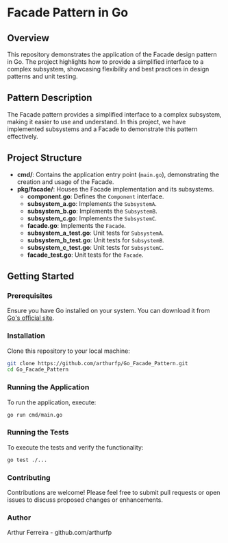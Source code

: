 # Facade Pattern in Go

## Overview
This repository demonstrates the application of the Facade design pattern in Go. The project highlights how to provide a simplified interface to a complex subsystem, showcasing flexibility and best practices in design patterns and unit testing.

## Pattern Description
The Facade pattern provides a simplified interface to a complex subsystem, making it easier to use and understand. In this project, we have implemented subsystems and a Facade to demonstrate this pattern effectively.

## Project Structure
- **cmd/**: Contains the application entry point (`main.go`), demonstrating the creation and usage of the Facade.
- **pkg/facade/**: Houses the Facade implementation and its subsystems.
  - **component.go**: Defines the `Component` interface.
  - **subsystem_a.go**: Implements the `SubsystemA`.
  - **subsystem_b.go**: Implements the `SubsystemB`.
  - **subsystem_c.go**: Implements the `SubsystemC`.
  - **facade.go**: Implements the `Facade`.
  - **subsystem_a_test.go**: Unit tests for `SubsystemA`.
  - **subsystem_b_test.go**: Unit tests for `SubsystemB`.
  - **subsystem_c_test.go**: Unit tests for `SubsystemC`.
  - **facade_test.go**: Unit tests for the `Facade`.

## Getting Started

### Prerequisites
Ensure you have Go installed on your system. You can download it from [Go's official site](https://golang.org/dl/).


### Installation
Clone this repository to your local machine:
```bash
git clone https://github.com/arthurfp/Go_Facade_Pattern.git
cd Go_Facade_Pattern
```

### Running the Application
To run the application, execute:
```bash
go run cmd/main.go
```

### Running the Tests
To execute the tests and verify the functionality:
```bash
go test ./...
```

### Contributing
Contributions are welcome! Please feel free to submit pull requests or open issues to discuss proposed changes or enhancements.

### Author
Arthur Ferreira - github.com/arthurfp